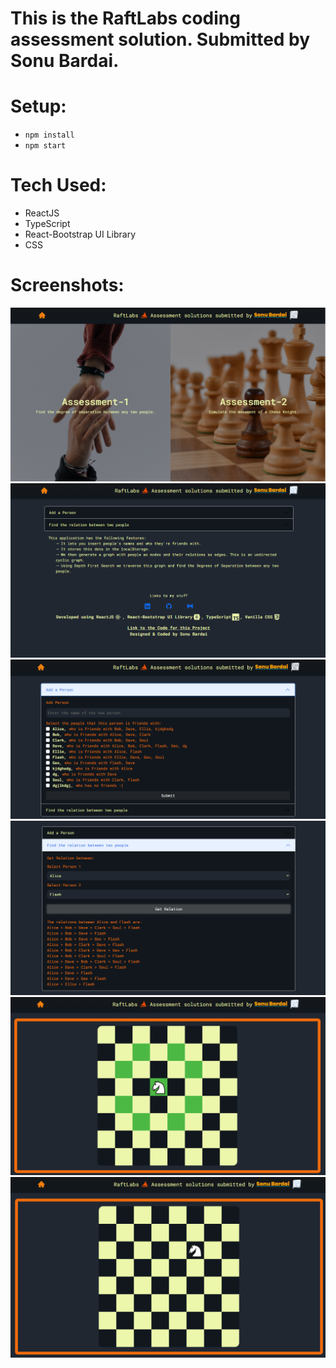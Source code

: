 # This is the RaftLabs coding assessment solution. Submitted by Sonu Bardai.

# Setup:

-   `npm install`
-   `npm start`

# Tech Used:

-   ReactJS
-   TypeScript
-   React-Bootstrap UI Library
-   CSS

# Screenshots: 
![1](./Screenshots/1.png)
![2](./Screenshots/2.png)
![3](./Screenshots/3.png)
![4](./Screenshots/4.png)
![5](./Screenshots/5.png)
![6](./Screenshots/6.png)
